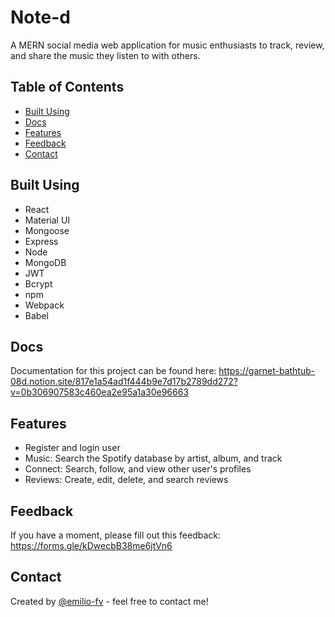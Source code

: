 # Note-d
A MERN social media web application for music enthusiasts to track, review, and share the music they listen to with others.

## Table of Contents
* [Built Using](#built-using)
* [Docs](#docs)
* [Features](#features)
* [Feedback](#feedback)
* [Contact](#contact)

## Built Using
- React
- Material UI
- Mongoose
- Express
- Node
- MongoDB
- JWT
- Bcrypt
- npm
- Webpack
- Babel

## Docs
Documentation for this project can be found here: https://garnet-bathtub-08d.notion.site/817e1a54ad1f444b9e7d17b2789dd272?v=0b306907583c460ea2e95a1a30e96663

## Features
- Register and login user 
- Music: Search the Spotify database by artist, album, and track
- Connect: Search, follow, and view other user's profiles
- Reviews: Create, edit, delete, and search reviews

## Feedback
If you have a moment, please fill out this feedback: https://forms.gle/kDwecbB38me6jtVn6

## Contact
Created by [@emilio-fv](https://github.com/emilio-fv) - feel free to contact me!